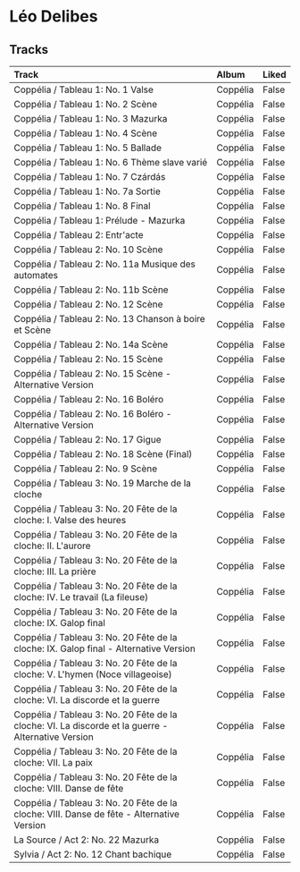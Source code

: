 # Léo Delibes

## Tracks

| Track                                                                                              | Album    | Liked   |
|:---------------------------------------------------------------------------------------------------|:---------|:--------|
| Coppélia / Tableau 1: No. 1 Valse                                                                  | Coppélia | False   |
| Coppélia / Tableau 1: No. 2 Scène                                                                  | Coppélia | False   |
| Coppélia / Tableau 1: No. 3 Mazurka                                                                | Coppélia | False   |
| Coppélia / Tableau 1: No. 4 Scène                                                                  | Coppélia | False   |
| Coppélia / Tableau 1: No. 5 Ballade                                                                | Coppélia | False   |
| Coppélia / Tableau 1: No. 6 Thème slave varié                                                      | Coppélia | False   |
| Coppélia / Tableau 1: No. 7 Czárdás                                                                | Coppélia | False   |
| Coppélia / Tableau 1: No. 7a Sortie                                                                | Coppélia | False   |
| Coppélia / Tableau 1: No. 8 Final                                                                  | Coppélia | False   |
| Coppélia / Tableau 1: Prélude - Mazurka                                                            | Coppélia | False   |
| Coppélia / Tableau 2: Entr'acte                                                                    | Coppélia | False   |
| Coppélia / Tableau 2: No. 10 Scène                                                                 | Coppélia | False   |
| Coppélia / Tableau 2: No. 11a Musique des automates                                                | Coppélia | False   |
| Coppélia / Tableau 2: No. 11b Scène                                                                | Coppélia | False   |
| Coppélia / Tableau 2: No. 12 Scène                                                                 | Coppélia | False   |
| Coppélia / Tableau 2: No. 13 Chanson à boire et Scène                                              | Coppélia | False   |
| Coppélia / Tableau 2: No. 14a Scène                                                                | Coppélia | False   |
| Coppélia / Tableau 2: No. 15 Scène                                                                 | Coppélia | False   |
| Coppélia / Tableau 2: No. 15 Scène - Alternative Version                                           | Coppélia | False   |
| Coppélia / Tableau 2: No. 16 Boléro                                                                | Coppélia | False   |
| Coppélia / Tableau 2: No. 16 Boléro - Alternative Version                                          | Coppélia | False   |
| Coppélia / Tableau 2: No. 17 Gigue                                                                 | Coppélia | False   |
| Coppélia / Tableau 2: No. 18 Scène (Final)                                                         | Coppélia | False   |
| Coppélia / Tableau 2: No. 9 Scène                                                                  | Coppélia | False   |
| Coppélia / Tableau 3: No. 19 Marche de la cloche                                                   | Coppélia | False   |
| Coppélia / Tableau 3: No. 20 Fête de la cloche: I. Valse des heures                                | Coppélia | False   |
| Coppélia / Tableau 3: No. 20 Fête de la cloche: II. L'aurore                                       | Coppélia | False   |
| Coppélia / Tableau 3: No. 20 Fête de la cloche: III. La prière                                     | Coppélia | False   |
| Coppélia / Tableau 3: No. 20 Fête de la cloche: IV. Le travail (La fileuse)                        | Coppélia | False   |
| Coppélia / Tableau 3: No. 20 Fête de la cloche: IX. Galop final                                    | Coppélia | False   |
| Coppélia / Tableau 3: No. 20 Fête de la cloche: IX. Galop final - Alternative Version              | Coppélia | False   |
| Coppélia / Tableau 3: No. 20 Fête de la cloche: V. L'hymen (Noce villageoise)                      | Coppélia | False   |
| Coppélia / Tableau 3: No. 20 Fête de la cloche: VI. La discorde et la guerre                       | Coppélia | False   |
| Coppélia / Tableau 3: No. 20 Fête de la cloche: VI. La discorde et la guerre - Alternative Version | Coppélia | False   |
| Coppélia / Tableau 3: No. 20 Fête de la cloche: VII. La paix                                       | Coppélia | False   |
| Coppélia / Tableau 3: No. 20 Fête de la cloche: VIII. Danse de fête                                | Coppélia | False   |
| Coppélia / Tableau 3: No. 20 Fête de la cloche: VIII. Danse de fête - Alternative Version          | Coppélia | False   |
| La Source / Act 2: No. 22 Mazurka                                                                  | Coppélia | False   |
| Sylvia / Act 2: No. 12 Chant bachique                                                              | Coppélia | False   |
